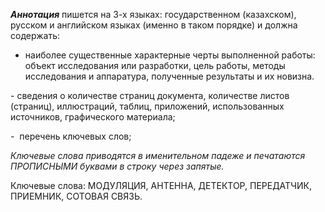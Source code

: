**_Аннотация_** пишется на 3-х языках: государственном (казахском), русском и английском языках (именно в таком порядке) и должна содержать:

- наиболее существенные характерные черты выполненной работы: объект исследования или разработки, цель работы, методы исследования и аппаратура, полученные результаты и их новизна.

- сведения о количестве страниц документа, количестве листов (страниц), иллюстраций, таблиц, приложений, использованных источников, графического материала;

-  перечень ключевых слов;

_Ключевые слова приводятся в именительном падеже и печатаются ПРОПИСНЫМИ буквами в строку через запятые._

Ключевые слова: МОДУЛЯЦИЯ, АНТЕННА, ДЕТЕКТОР, ПЕРЕДАТЧИК, ПРИЕМНИК, СОТОВАЯ СВЯЗЬ.
